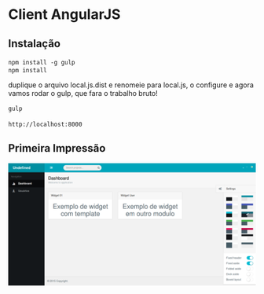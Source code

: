 # Client AngularJS

## Instalação

	npm install -g gulp
	npm install
	
duplique o arquivo local.js.dist e renomeie para local.js, o configure e agora vamos rodar o gulp, que fara o trabalho bruto!

	gulp
	
	http://localhost:8000
	
## Primeira Impressão
![Dashboard](/assets/images/dashboard.png)

